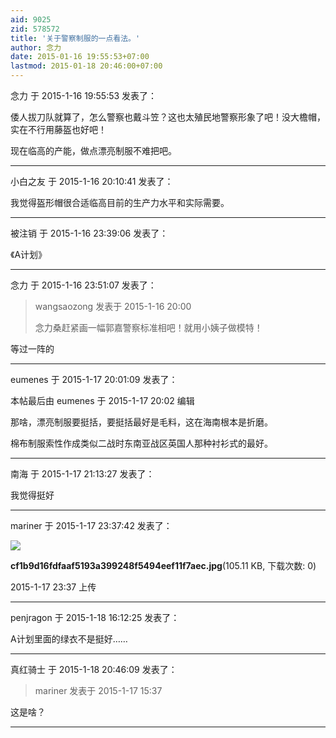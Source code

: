 ```yaml
---
aid: 9025
zid: 578572
title: '关于警察制服的一点看法。'
author: 念力
date: 2015-01-16 19:55:53+07:00
lastmod: 2015-01-18 20:46:00+07:00
---
```


念力 于 2015-1-16 19:55:53 发表了：

倭人拔刀队就算了，怎么警察也戴斗笠？这也太殖民地警察形象了吧！没大檐帽，实在不行用藤盔也好吧！

现在临高的产能，做点漂亮制服不难把吧。

---------

小白之友 于 2015-1-16 20:10:41 发表了：

我觉得盔形帽很合适临高目前的生产力水平和实际需要。

---------

被注销 于 2015-1-16 23:39:06 发表了：

《A计划》

---------

念力 于 2015-1-16 23:51:07 发表了：

> wangsaozong 发表于 2015-1-16 20:00
> 
> 念力桑赶紧画一幅郭嘉警察标准相吧！就用小姨子做模特！



等过一阵的

---------

eumenes 于 2015-1-17 20:01:09 发表了：

本帖最后由 eumenes 于 2015-1-17 20:02 编辑 

那啥，漂亮制服要挺括，要挺括最好是毛料，这在海南根本是折磨。

棉布制服索性作成类似二战时东南亚战区英国人那种衬衫式的最好。

---------

南海 于 2015-1-17 21:13:27 发表了：

我觉得挺好

---------

mariner 于 2015-1-17 23:37:42 发表了：

![](https://cdn.jsdelivr.net/gh/lzjluzijie/beichao@main/img/233736lyidz4gkk2bm4kbh.jpg)



**cf1b9d16fdfaaf5193a399248f5494eef11f7aec.jpg**(105.11 KB, 下载次数: 0)



2015-1-17 23:37 上传

---------

penjragon 于 2015-1-18 16:12:25 发表了：

A计划里面的绿衣不是挺好……

---------

真红骑士 于 2015-1-18 20:46:09 发表了：

> mariner 发表于 2015-1-17 15:37



这是啥？

---------

